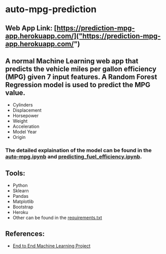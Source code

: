# auto-mpg-prediction

## Web App Link: [https://prediction-mpg-app.herokuapp.com/]("https://prediction-mpg-app.herokuapp.com/")

## A normal Machine Learning web app that predicts the vehicle miles per gallon efficiency (MPG) given 7 input features. A Random Forest Regression model is used to predict the MPG value.
* Cylinders
* Displacement
* Horsepower 
* Weight
* Acceleration 
* Model Year
* Origin

### The detailed explaination of the model can be found in the [auto-mpg.ipynb]("https://github.com/apurvayadav/auto-mpg-prediction/blob/main/auto_mpg.ipynb") and [predicting_fuel_efficiency.ipynb]("https://github.com/apurvayadav/auto-mpg-prediction/blob/main/predicting_fuel_efficiency.ipynb").

## Tools:
* Python
* Sklearn
* Pandas
* Matplotlib
* Bootstrap
* Heroku
* Other can be found in the [requirements.txt]("https://github.com/apurvayadav/auto-mpg-prediction/blob/main/auto_mpg_prediction_web/requirements.txt")

## References:
* [End to End Machine Learning Project]("https://www.youtube.com/playlist?list=PLIkXejH7XPT9eeLQXbjMudA8x65E44UF3")
